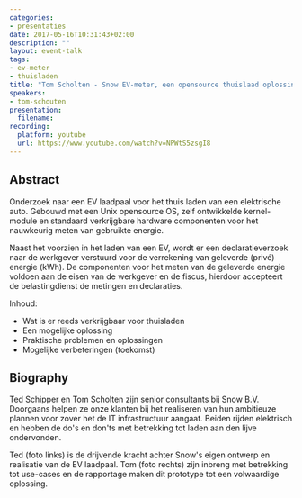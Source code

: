 ```yaml
---
categories:
- presentaties
date: 2017-05-16T10:31:43+02:00
description: ""
layout: event-talk
tags:
- ev-meter
- thuisladen
title: "Tom Scholten - Snow EV-meter, een opensource thuislaad oplossing"
speakers:
- tom-schouten
presentation: 
  filename: 
recording:
  platform: youtube
  url: https://www.youtube.com/watch?v=NPWtS5zsgI8
---
```


## Abstract

Onderzoek naar een EV laadpaal voor het thuis laden van een elektrische auto. Gebouwd met een Unix opensource OS, zelf ontwikkelde kernel-module en standaard verkrijgbare hardware componenten voor het nauwkeurig meten van gebruikte energie.

Naast het voorzien in het laden van een EV, wordt er een declaratieverzoek naar de werkgever verstuurd voor de verrekening van geleverde (privé) energie (kWh). De componenten voor het meten van de geleverde energie voldoen aan de eisen van de werkgever en de fiscus, hierdoor accepteert de belastingdienst de metingen en declaraties.

Inhoud:

- Wat is er reeds verkrijgbaar voor thuisladen
- Een mogelijke oplossing
- Praktische problemen en oplossingen
- Mogelijke verbeteringen (toekomst)

## Biography

Ted Schipper en Tom Scholten zijn senior consultants bij Snow B.V. Doorgaans helpen ze onze klanten bij het realiseren van hun ambitieuze plannen voor zover het de IT infrastructuur aangaat. Beiden rijden elektrisch en hebben de do's en don'ts met betrekking tot laden aan den lijve ondervonden.

Ted (foto links) is de drijvende kracht achter Snow's eigen ontwerp en realisatie van de EV laadpaal. Tom (foto rechts) zijn inbreng met betrekking tot use-cases en de rapportage maken dit prototype tot een volwaardige oplossing.